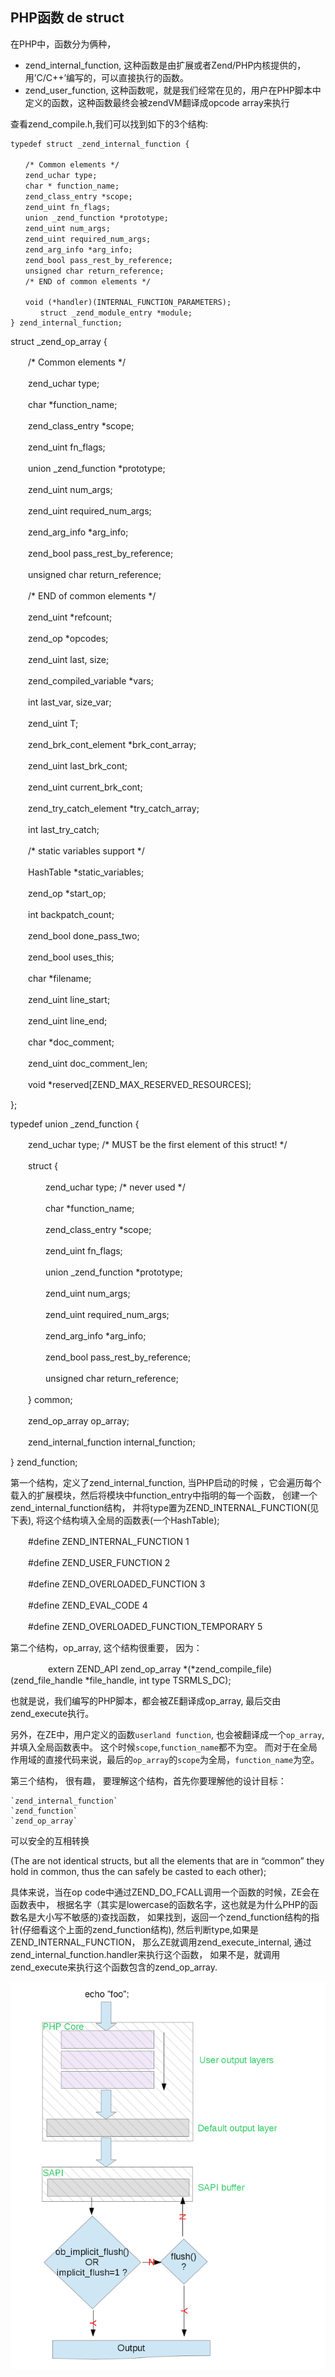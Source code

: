 ## PHP函数 de struct

在PHP中，函数分为俩种，

 - zend_internal_function, 这种函数是由扩展或者Zend/PHP内核提供的，用’C/C++’编写的，可以直接执行的函数。
 - zend_user_function, 这种函数呢，就是我们经常在见的，用户在PHP脚本中定义的函数，这种函数最终会被zendVM翻译成opcode array来执行
 
查看zend_compile.h,我们可以找到如下的3个结构:

    typedef struct _zend_internal_function {
    
    　　/* Common elements */    
    　　zend_uchar type;
    　　char * function_name;
    　　zend_class_entry *scope;
    　　zend_uint fn_flags;
    　　union _zend_function *prototype;
    　　zend_uint num_args;
    　　zend_uint required_num_args;
    　　zend_arg_info *arg_info;
    　　zend_bool pass_rest_by_reference;
    　　unsigned char return_reference;
    　　/* END of common elements */
    
    　　void (*handler)(INTERNAL_FUNCTION_PARAMETERS);
    　　　　struct _zend_module_entry *module;
    } zend_internal_function;

 

 

struct _zend_op_array {

 

 

　　/* Common elements */

 

 

　　zend_uchar type;

 

 

　　char *function_name;

 

 

　　zend_class_entry *scope;

 

 

　　zend_uint fn_flags;

 

 

　　union _zend_function *prototype;

 

 

　　zend_uint num_args;

 

 

　　zend_uint required_num_args;

 

 

　　zend_arg_info *arg_info;

 

 

　　zend_bool pass_rest_by_reference;

 

 

　　unsigned char return_reference;

 

 

　　/* END of common elements */

 

 

　　zend_uint *refcount;

 

 

　　zend_op *opcodes;

 

 

　　zend_uint last, size;

 

 

　　zend_compiled_variable *vars;

 

 

　　int last_var, size_var;

 

 

　　zend_uint T;

 

 

　　zend_brk_cont_element *brk_cont_array;

 

 

　　zend_uint last_brk_cont;

 

 

　　zend_uint current_brk_cont;

 

 

　　zend_try_catch_element *try_catch_array;

 

 

　　int last_try_catch;

 

 

　　/* static variables support */

 

 

　　HashTable *static_variables;

 

 

　　zend_op *start_op;

 

 

　　int backpatch_count;

 

 

　　zend_bool done_pass_two;

 

 

　　zend_bool uses_this;

 

 

　　char *filename;

 

 

　　zend_uint line_start;

 

 

　　zend_uint line_end;

 

 

　　char *doc_comment;

 

 

　　zend_uint doc_comment_len;

 

 

　　void *reserved[ZEND_MAX_RESERVED_RESOURCES];

 

 

};

 

 

typedef union _zend_function {

 

 

　　zend_uchar type; /* MUST be the first element of this struct! */

 

 

　　struct {

 

 

　　　　zend_uchar type; /* never used */

 

 

　　　　char *function_name;

 

 

　　　　zend_class_entry *scope;

 

 

　　　　zend_uint fn_flags;

 

 

　　　　union _zend_function *prototype;

 

 

　　　　zend_uint num_args;

 

 

　　　　zend_uint required_num_args;

 

 

　　　　zend_arg_info *arg_info;

 

 

　　　　zend_bool pass_rest_by_reference;

 

 

　　　　unsigned char return_reference;

 

 

　　} common;

 

 

　　zend_op_array op_array;

 

 

　　zend_internal_function internal_function;

 

 

} zend_function;

 

第一个结构，定义了zend_internal_function, 当PHP启动的时候 ，它会遍历每个载入的扩展模块，然后将模块中function_entry中指明的每一个函数， 
创建一个zend_internal_function结构， 并将type置为ZEND_INTERNAL_FUNCTION(见下表), 将这个结构填入全局的函数表(一个HashTable);

　　#define ZEND_INTERNAL_FUNCTION 1

　　#define ZEND_USER_FUNCTION 2

　　#define ZEND_OVERLOADED_FUNCTION 3

　　#define ZEND_EVAL_CODE 4

　　#define ZEND_OVERLOADED_FUNCTION_TEMPORARY 5

第二个结构，op_array, 这个结构很重要， 因为：

　　　　 extern ZEND_API zend_op_array *(*zend_compile_file)(zend_file_handle *file_handle, int type TSRMLS_DC);

也就是说，我们编写的PHP脚本，都会被ZE翻译成op_array, 最后交由zend_execute执行。

另外，在ZE中，用户定义的函数`userland function`, 也会被翻译成一个`op_array`, 并填入全局函数表中。
这个时候`scope`,`function_name`都不为空。
而对于在全局作用域的直接代码来说，最后的`op_array`的`scope`为全局，`function_name`为空。

第三个结构， 很有趣， 要理解这个结构，首先你要理解他的设计目标： 
 
    `zend_internal_function`
    `zend_function`
    `zend_op_array`
 
可以安全的互相转换

(The are not identical structs, but all the elements that are in “common” they hold in common,
 thus the can safely be casted to each other);

具体来说，当在op code中通过ZEND_DO_FCALL调用一个函数的时候，ZE会在函数表中，
根据名字（其实是lowercase的函数名字，这也就是为什么PHP的函数名是大小写不敏感的)查找函数， 
如果找到，返回一个zend_function结构的指针(仔细看这个上面的zend_function结构),
然后判断type,如果是ZEND_INTERNAL_FUNCTION， 那么ZE就调用zend_execute_internal,
通过zend_internal_function.handler来执行这个函数，
如果不是，就调用zend_execute来执行这个函数包含的zend_op_array.

![](.php_func_struct_images/8a48c387.png)